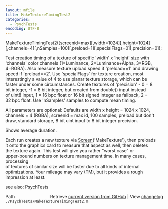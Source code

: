 ```yaml
---
layout: mfile
title: MakeTextureTimingTest2
categories:
  - PsychTests
encoding: UTF-8
---
```


MakeTextureTimingTest2([screenid=max][,width=1024][,height=1024][,channels=4][,nSamples=100][,preload=1][,specialFlags=0][,precision=0]);  

Test creation timing of a texture of specific 'width' x 'height' size with  
'channels' color channels (1=Luminance, 2=Luminance+Alpha, 3=RGB,  
4=RGBA). Also measure texture upload speed if 'preload==1' and drawing  
speed if 'preload==2'. Use 'specialFlags' for texture creation, most  
interestingly a value of 4 to use planar texture storage, which can be  
faster under some circumstances. Create textures of 'precision' - 0 = 8  
bit integer, -1 = 8 bit integer, but created from double() input instead  
of uint8 input, 1 = 16 bpc float or 16 bit signed integer as fallback, 2 =  
32 bpc float. Use 'nSamples' samples to compute mean timing.  

All parameters are optional: Defaults are width x height = 1024 x 1024,  
channels = 4 (RGBA), screenid = max id, 100 samples, preload but don't  
draw, standard storage, 8 bit uint input to 8 bit integer precision.  

Shows average duration.  

Each run creates a new texture via [Screen](/docs/Screen)('MakeTexture'), then preloads  
it onto the graphics card to measure that aspect as well, then deletes  
the texture again. This test will give you rather "worst case" or  
upper-bound numbers on texture management time. In many cases, processing  
of textures of similar size will be faster due to all kinds of internal  
optimizations. Your mileage may vary (TM), but it provides a rough  
impression at least.  

see also: PsychTests  


<div class="code_header" style="text-align:right;">
  <span style="float:left;">Path&nbsp;&nbsp;</span> <span class="counter">Retrieve <a href=
  "https://raw.github.com/Psychtoolbox-3/Psychtoolbox-3/beta/./PsychTests/MakeTextureTimingTest2.m">current version from GitHub</a> | View <a href=
  "https://github.com/Psychtoolbox-3/Psychtoolbox-3/commits/beta/./PsychTests/MakeTextureTimingTest2.m">changelog</a></span>
</div>
<div class="code">
  <code>./PsychTests/MakeTextureTimingTest2.m</code>
</div>
